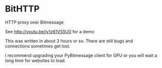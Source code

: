 BitHTTP
=======

HTTP proxy over Bitmessage

See http://youtu.be/jy1z61VS5U0 for a demo

This was written in about 3 hours or so.
There are still bugs and connections sometimes get lost.

I recommend upgrading your PyBitmessage client for GPU or you will
wait a long time for websites to load.
